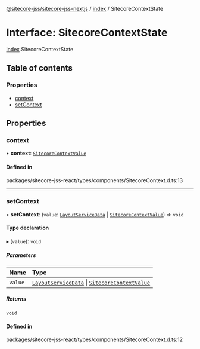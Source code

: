 [@sitecore-jss/sitecore-jss-nextjs](../README.md) / [index](../modules/index.md) / SitecoreContextState

# Interface: SitecoreContextState

[index](../modules/index.md).SitecoreContextState

## Table of contents

### Properties

- [context](index.SitecoreContextState.md#context)
- [setContext](index.SitecoreContextState.md#setcontext)

## Properties

### context

• **context**: [`SitecoreContextValue`](../modules/index.md#sitecorecontextvalue)

#### Defined in

packages/sitecore-jss-react/types/components/SitecoreContext.d.ts:13

___

### setContext

• **setContext**: (`value`: [`LayoutServiceData`](index.LayoutServiceData.md) \| [`SitecoreContextValue`](../modules/index.md#sitecorecontextvalue)) => `void`

#### Type declaration

▸ (`value`): `void`

##### Parameters

| Name | Type |
| :------ | :------ |
| `value` | [`LayoutServiceData`](index.LayoutServiceData.md) \| [`SitecoreContextValue`](../modules/index.md#sitecorecontextvalue) |

##### Returns

`void`

#### Defined in

packages/sitecore-jss-react/types/components/SitecoreContext.d.ts:12

